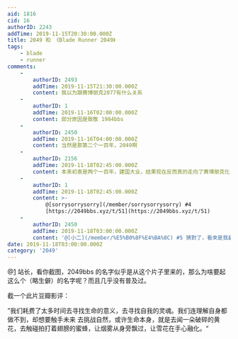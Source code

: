 ```yaml
---
aid: 1816
cid: 16
authorID: 2243
addTime: 2019-11-15T20:30:00.000Z
title: 2049 和 《Blade Runner 2049》
tags:
    - blade
    - runner
comments:
    -
        authorID: 2493
        addTime: 2019-11-15T21:30:00.000Z
        content: 我以为跟赛博朋克2077有什么关系
    -
        authorID: 1
        addTime: 2019-11-16T02:00:00.000Z
        content: 部分原因是致敬 1984bbs
    -
        authorID: 2450
        addTime: 2019-11-16T04:00:00.000Z
        content: 当然是那第二个一百年，2049啊
    -
        authorID: 2156
        addTime: 2019-11-18T02:45:00.000Z
        content: 本来初衷是两个一百年，建国大业，结果现在反而真的走向了赛博朋克化，转型为GEEK RIOT
    -
        authorID: 1
        addTime: 2019-11-18T02:45:00.000Z
        content: >-
            @[sorrysorrysorry](/member/sorrysorrysorry) #4
            [https://2049bbs.xyz/t/51](https://2049bbs.xyz/t/51)
    -
        authorID: 2450
        addTime: 2019-11-18T03:00:00.000Z
        content: '@[小二](/member/%E5%B0%8F%E4%BA%8C) #5 猜對了，看來是我最懂小二'
date: 2019-11-18T03:00:00.000Z
category: '2049'
---
```


@[1](/member/1) 站长，看你截图，2049bbs 的名字似乎是从这个片子里来的，那么为啥要起这么个（略生僻）的名字呢？而且几乎没有普及过。

截一个此片豆瓣影评：

”我们耗费了太多时间去寻找生命的意义，去寻找自我的灵魂。我们连理解自身都做不到，却想要触手未来 去挑战自然，或许生命本身，就是去闻一朵破碎的黄花，去触碰拍打着翅膀的蜜蜂，让烟雾从身旁飘过，让雪花在手心融化。“
